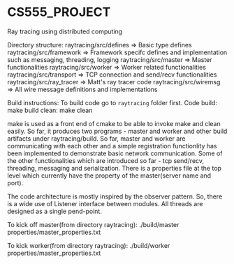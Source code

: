 # CS555_PROJECT

Ray tracing using distributed computing

Directory structure:
  raytracing/src/defines => Basic type defines
  raytracing/src/framework => Framework specifc defines and implementation such as messaging, threading, logging
  raytracing/src/master => Master functionalities 
  raytracing/src/worker => Worker related functionalities
  raytracing/src/transport => TCP connection and send/recv functionalities 
  raytracing/src/ray_tracer => Matt's ray tracer code
  raytracing/src/wiremsg => All wire message definitions and implementations

Build instructions:
  To build code go to `raytracing` folder first.
    Code build: make
    build clean: make clean

make is used as a front end of cmake to be able to invoke make and clean easily. So far, it produces two programs - master and worker and other build artifacts under raytracing/build. So far, master and worker are communicating with each other and a simple registration functionlity has been implemented to demonstrate basic network communication. Some of the other functionalities which are introduced so far - tcp send/recv, threading, messaging and serialization.  There is a properties file at the top level which currently have the property of the master(server name and port). 

The code architecture is mostly inspired by the observer pattern. So, there is a wide use of Listener interface between modules. All threads are designed as a single pend-point.

To kick off master(from directory raytracing):
   ./build/master properties/master_properties.txt
  
To kick worker(from directory raytracing):
   ./build/worker properties/master_properties.txt
   
  



  



